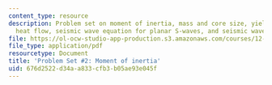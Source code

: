 ```yaml
---
content_type: resource
description: Problem set on moment of inertia, mass and core size, yield stress envelopes,
  heat flow, seismic wave equation for planar S-waves, and seismic waves.
file: https://ol-ocw-studio-app-production.s3.amazonaws.com/courses/12-002-physics-and-chemistry-of-the-terrestrial-planets-fall-2008/676d2522d34aa833cfb3b05ae93e045f_MIT12_002f08_ps02.pdf
file_type: application/pdf
resourcetype: Document
title: 'Problem Set #2: Moment of inertia'
uid: 676d2522-d34a-a833-cfb3-b05ae93e045f
---
```

